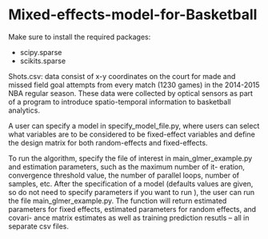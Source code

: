 # Mixed-effects-model-for-Basketball

Make sure to install the required packages:
- scipy.sparse
- scikits.sparse

Shots.csv: data consist of x-y coordinates on the court for made and missed field goal attempts from every match (1230 games) in the 2014-2015 NBA regular season. These data were collected by optical sensors as part of a program to introduce spatio-temporal information to basketball analytics.

A user can specify a model in specify_model_file.py, where users can select what variables are to be considered to be fixed-effect variables and define the design matrix for both random-effects and fixed-effects. 

To run the algorithm, specify the file of interest in main_glmer_example.py and estimation parameters, such as the maximum number of it- eration, convergence threshold value, the number of parallel loops, number of samples, etc. After the specification of a model (defaults values are given, so do not need to specify parameters if you want to run ), the user can run the file main_glmer_example.py. The function will return estimated parameters for fixed effects, estimated parameters for random effects, and covari- ance matrix estimates as well as training prediction resutls – all in separate csv files.

